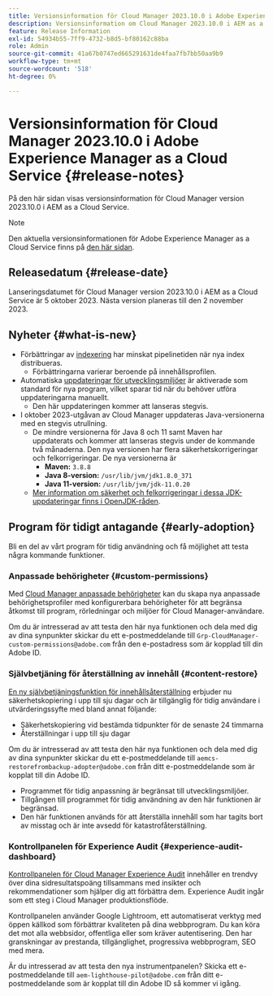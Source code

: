 ```yaml
---
title: Versionsinformation för Cloud Manager 2023.10.0 i Adobe Experience Manager as a Cloud Service
description: Versionsinformation om Cloud Manager 2023.10.0 i AEM as a Cloud Service.
feature: Release Information
exl-id: 54934b55-7ff9-4732-b8d5-bf80162c88ba
role: Admin
source-git-commit: 41a67b0747ed665291631de4faa7fb7bb50aa9b9
workflow-type: tm+mt
source-wordcount: '518'
ht-degree: 0%

---
```


# Versionsinformation för Cloud Manager 2023.10.0 i Adobe Experience Manager as a Cloud Service {#release-notes}

På den här sidan visas versionsinformation för Cloud Manager version 2023.10.0 i AEM as a Cloud Service.

>[!NOTE]
>
>Den aktuella versionsinformationen för Adobe Experience Manager as a Cloud Service finns på [den här sidan](/help/release-notes/release-notes-cloud/release-notes-current.md).

## Releasedatum {#release-date}

Lanseringsdatumet för Cloud Manager version 2023.10.0 i AEM as a Cloud Service är 5 oktober 2023. Nästa version planeras till den 2 november 2023.

## Nyheter {#what-is-new}

* Förbättringar av [indexering](/help/operations/indexing.md) har minskat pipelinetiden när nya index distribueras.
   * Förbättringarna varierar beroende på innehållsprofilen.
* Automatiska [uppdateringar för utvecklingsmiljöer](/help/implementing/cloud-manager/manage-environments.md#updating-environments) är aktiverade som standard för nya program, vilket sparar tid när du behöver utföra uppdateringarna manuellt.
   * Den här uppdateringen kommer att lanseras stegvis.
* I oktober 2023-utgåvan av Cloud Manager uppdateras Java-versionerna med en stegvis utrullning.
   * De mindre versionerna för Java 8 och 11 samt Maven har uppdaterats och kommer att lanseras stegvis under de kommande två månaderna. Den nya versionen har flera säkerhetskorrigeringar och felkorrigeringar. De nya versionerna är
      * **Maven:** `3.8.8`
      * **Java 8-version:** `/usr/lib/jvm/jdk1.8.0_371`
      * **Java 11-version:** `/usr/lib/jvm/jdk-11.0.20`
   * [Mer information om säkerhet och felkorrigeringar i dessa JDK-uppdateringar finns i OpenJDK-råden](https://openjdk.org/groups/vulnerability/advisories/).

## Program för tidigt antagande {#early-adoption}

Bli en del av vårt program för tidig användning och få möjlighet att testa några kommande funktioner.

### Anpassade behörigheter {#custom-permissions}

Med [Cloud Manager anpassade behörigheter](/help/implementing/cloud-manager/custom-permissions.md) kan du skapa nya anpassade behörighetsprofiler med konfigurerbara behörigheter för att begränsa åtkomst till program, rörledningar och miljöer för Cloud Manager-användare.

Om du är intresserad av att testa den här nya funktionen och dela med dig av dina synpunkter skickar du ett e-postmeddelande till `Grp-CloudManager-custom-permissions@adobe.com` från den e-postadress som är kopplad till din Adobe ID.

### Självbetjäning för återställning av innehåll {#content-restore}

[En ny självbetjäningsfunktion för innehållsåterställning](/help/operations/restore.md) erbjuder nu säkerhetskopiering i upp till sju dagar och är tillgänglig för tidig användare i utvärderingssyfte med bland annat följande:

* Säkerhetskopiering vid bestämda tidpunkter för de senaste 24 timmarna
* Återställningar i upp till sju dagar

Om du är intresserad av att testa den här nya funktionen och dela med dig av dina synpunkter skickar du ett e-postmeddelande till `aemcs-restorefrombackup-adopter@adobe.com` från ditt e-postmeddelande som är kopplat till din Adobe ID.

* Programmet för tidig anpassning är begränsat till utvecklingsmiljöer.
* Tillgången till programmet för tidig användning av den här funktionen är begränsad.
* Den här funktionen används för att återställa innehåll som har tagits bort av misstag och är inte avsedd för katastrofåterställning.

### Kontrollpanelen för Experience Audit {#experience-audit-dashboard}

[Kontrollpanelen för Cloud Manager Experience Audit](/help/implementing/cloud-manager/experience-audit-dashboard.md) innehåller en trendvy över dina sidresultatspoäng tillsammans med insikter och rekommendationer som hjälper dig att förbättra dem. Experience Audit ingår som ett steg i Cloud Manager produktionsflöde.

Kontrollpanelen använder Google Lightroom, ett automatiserat verktyg med öppen källkod som förbättrar kvaliteten på dina webbprogram. Du kan köra det mot alla webbsidor, offentliga eller som kräver autentisering. Den har granskningar av prestanda, tillgänglighet, progressiva webbprogram, SEO med mera.

Är du intresserad av att testa den nya instrumentpanelen? Skicka ett e-postmeddelande till `aem-lighthouse-pilot@adobe.com` från ditt e-postmeddelande som är kopplat till din Adobe ID så kommer vi igång.
